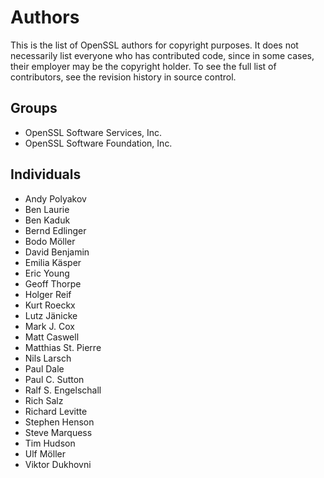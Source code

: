 Authors
=======

This is the list of OpenSSL authors for copyright purposes.
It does not necessarily list everyone who has contributed code,
since in some cases, their employer may be the copyright holder.
To see the full list of contributors, see the revision history in
source control.


Groups
------

 * OpenSSL Software Services, Inc.
 * OpenSSL Software Foundation, Inc.


Individuals
-----------

 * Andy Polyakov
 * Ben Laurie
 * Ben Kaduk
 * Bernd Edlinger
 * Bodo Möller
 * David Benjamin
 * Emilia Käsper
 * Eric Young
 * Geoff Thorpe
 * Holger Reif
 * Kurt Roeckx
 * Lutz Jänicke
 * Mark J. Cox
 * Matt Caswell
 * Matthias St. Pierre
 * Nils Larsch
 * Paul Dale
 * Paul C. Sutton
 * Ralf S. Engelschall
 * Rich Salz
 * Richard Levitte
 * Stephen Henson
 * Steve Marquess
 * Tim Hudson
 * Ulf Möller
 * Viktor Dukhovni
